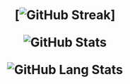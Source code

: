 <h1 align="center">

[![GitHub Streak](https://streak-stats.demolab.com/?user=DenverCoder1&theme=dark)]

![GitHub Stats](https://github-readme-stats.vercel.app/api?username=vvdevadass&theme=dark&show_icons=true&hide_border=true&count_private=true)

![GitHub Lang Stats](https://github-readme-stats.vercel.app/api/top-langs/?username=vvdevadass&theme=dark&show_icons=true&hide_border=true&layout=compact)

</h1>
